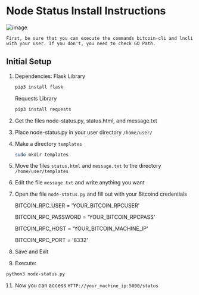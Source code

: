 # Node Status Install Instructions
![image](https://github.com/jvxis/minibolt/assets/108929149/a520ff0c-7de4-4489-9657-413312cb995f)

`First, be sure that you can execute the commands bitcoin-cli and lncli with your user. If you don't, you need to check GO Path.`
## Initial Setup
1. Dependencies:
   Flask Library
   ```bash
   pip3 install flask
   ```
   Requests Library
   ```bash
   pip3 install requests
   ```
3. Get the files node-status.py, status.html, and message.txt
4. Place node-status.py in your user directory `/home/user/`
5. Make a directory `templates`
   ```bash
   sudo mkdir templates
   ```
6. Move the files `status.html` and `message.txt` to the directory `/home/user/templates`

7. Edit the file `message.txt` and write anything you want

8. Open the file `node-status.py` and fill out with your Bitcoind credentials

   BITCOIN_RPC_USER = 'YOUR_BITCOIN_RPCUSER'

   BITCOIN_RPC_PASSWORD = 'YOUR_BITCOIN_RPCPASS'

   BITCOIN_RPC_HOST = 'YOUR_BITCOIN_MACHINE_IP'

   BITCOIN_RPC_PORT = '8332'

9. Save and Exit

10. Execute:
   ```bash
   python3 node-status.py
   ```
11. Now you can access `HTTP://your_machine_ip:5000/status`
   
